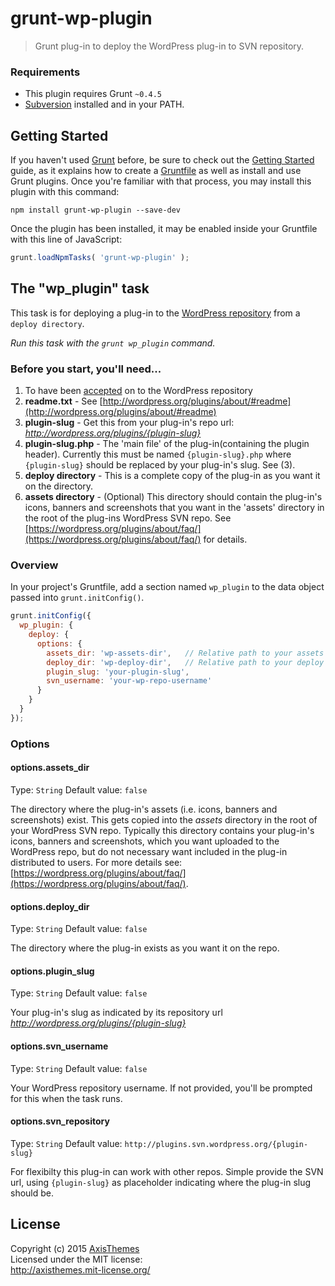 # grunt-wp-plugin

> Grunt plug-in to deploy the WordPress plug-in to SVN repository.

### Requirements
* This plugin requires Grunt `~0.4.5`
* [Subversion](https://subversion.apache.org/) installed and in your PATH.

## Getting Started
If you haven't used [Grunt](http://gruntjs.com/) before, be sure to check out the [Getting Started](http://gruntjs.com/getting-started) guide, as it explains how to create a [Gruntfile](http://gruntjs.com/sample-gruntfile) as well as install and use Grunt plugins. Once you're familiar with that process, you may install this plugin with this command:

```shell
npm install grunt-wp-plugin --save-dev
```

Once the plugin has been installed, it may be enabled inside your Gruntfile with this line of JavaScript:

```js
grunt.loadNpmTasks( 'grunt-wp-plugin' );
```

## The "wp_plugin" task

This task is for deploying a plug-in to the [WordPress repository](http://wordpress.org/plugins/) from a `deploy directory`.

_Run this task with the `grunt wp_plugin` command._

### Before you start, you'll need...
 1. To have been [accepted](http://wordpress.org/plugins/about/) on to the WordPress repository
 2. **readme.txt** - See [http://wordpress.org/plugins/about/#readme](http://wordpress.org/plugins/about/#readme)
 3. **plugin-slug** - Get this from your plug-in's repo url: *http://wordpress.org/plugins/{plugin-slug}*
 4. **plugin-slug.php** - The 'main file' of the plug-in(containing the plugin header). Currently this must be named `{plugin-slug}.php` where `{plugin-slug}` should be replaced by your plug-in's slug. See (3).
 5. **deploy directory** - This is a complete copy of the plug-in as you want it on the directory.
 6. **assets directory** - (Optional) This directory should contain the plug-in's icons, banners and screenshots that you want in the 'assets' directory in the root of the plug-ins WordPress SVN repo. See [https://wordpress.org/plugins/about/faq/](https://wordpress.org/plugins/about/faq/) for details.

### Overview

In your project's Gruntfile, add a section named `wp_plugin` to the data object passed into `grunt.initConfig()`.

```js
grunt.initConfig({
  wp_plugin: {
    deploy: {
      options: {
        assets_dir: 'wp-assets-dir',   // Relative path to your assets directory (optional).
        deploy_dir: 'wp-deploy-dir',   // Relative path to your deploy directory (required).
        plugin_slug: 'your-plugin-slug',
        svn_username: 'your-wp-repo-username'
      }
    }
  }
});
```

### Options

#### options.assets_dir
Type: `String`
Default value: `false`

The directory where the plug-in's assets (i.e. icons, banners and screenshots) exist. This gets copied into the *assets* directory in the root of your WordPress SVN repo.
Typically this directory contains your plug-in's icons, banners and screenshots, which you want uploaded to the WordPress repo, but do not necessary want included in the plug-in distributed 
to users. For more details see: [https://wordpress.org/plugins/about/faq/](https://wordpress.org/plugins/about/faq/).

#### options.deploy_dir
Type: `String`
Default value: `false`

The directory where the plug-in exists as you want it on the repo.

#### options.plugin_slug
Type: `String`
Default value: `false`

Your plug-in's slug as indicated by its repository url *http://wordpress.org/plugins/{plugin-slug}*

#### options.svn_username
Type: `String`
Default value: `false`

Your WordPress repository username. If not provided, you'll be prompted for this when the task runs.

#### options.svn_repository
Type: `String`
Default value: `http://plugins.svn.wordpress.org/{plugin-slug}`

For flexibilty this plug-in can work with other repos. Simple provide the SVN url, using `{plugin-slug}` as placeholder indicating where the plug-in slug should be.

## License

Copyright (c) 2015 [AxisThemes](http://axisthemes.com)  
Licensed under the MIT license:  
<http://axisthemes.mit-license.org/>
